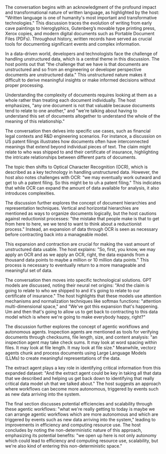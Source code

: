 The conversation begins with an acknowledgment of the profound impact and transformational nature of written language, as highlighted by the host: "Written language is one of humanity's most important and transformative technologies." This discussion traces the evolution of writing from early cave paintings to hieroglyphics, Gutenberg’s movable type printing press, Xerox copies, and modern digital documents such as Portable Document Files (PDFs). Throughout history, written records have served as crucial tools for documenting significant events and complex information.

In a data-driven world, developers and technologists face the challenge of handling unstructured data, which is a central theme in this discussion. The host points out that "the challenge that we have is that documents are unstructured and so from an engineering or developer perspective documents are unstructured data." This unstructured nature makes it difficult to derive meaningful insights or make informed decisions without proper processing.

Understanding the complexity of documents requires looking at them as a whole rather than treating each document individually. The host emphasizes, "any one document is not that valuable because documents tend to relate to one another," and "we're talking about having to understand this set of documents altogether to understand the whole of the meaning of this relationship."

The conversation then delves into specific use cases, such as financial legal contexts and R&D engineering scenarios. For instance, a discussion on US patent filings illustrates how documents often have interconnected meanings that extend beyond individual pieces of text. The claim might relate to who was shipped to and their certificate of insurance, highlighting the intricate relationships between different parts of documents.

The topic then shifts to Optical Character Recognition (OCR), which is described as a key technology in handling unstructured data. However, the host also notes challenges with OCR: "we may eventually work outward and get to uh a patent filing. So this might be to uh a patent filing." This indicates that while OCR can expand the amount of data available for analysis, it also introduces complexities.

The discussion further explores the concept of document hierarchies and representation techniques. Vertical and horizontal hierarchies are mentioned as ways to organize documents logically, but the host cautions against reductionist processes: "the mistake that people make is that to get from here to here, we we tend to want to think about a reductionist process." Instead, an expansion of data through OCR is seen as necessary before contracting back into a manageable model.

This expansion and contraction are crucial for making the vast amount of unstructured data usable. The host explains: "So, first, you know, we may apply an OCR and as we apply an OCR, right, the data expands from a thousand data points to maybe a million or 10 million data points." This process is necessary to eventually return to a more manageable and meaningful set of data.

The conversation then moves into specific technological solutions. GPT models are discussed, noting their neural net origins: "And the claim is going to relate to who we shipped to and it's going to relate to our certificate of insurance." The host highlights that these models use attention mechanisms and normalization techniques like softmax functions: "attention multi-dimensional space," and "We've got this expansion that's happening. Um and then that's going to allow us to get back to contracting to this data model which is where we're going to make everybody happy, right?"

The discussion further explores the concept of agentic workflows and autonomous agents. Inspection agents are mentioned as tools for verifying documents through checksums, file length, size, and content analysis: "an inspection agent may take check sums. It may look at word spacing within files. It may look at file length. It may look at file size." Meanwhile, vectorz agents chunk and process documents using Large Language Models (LLMs) to create meaningful representations of the data.

The extract agent plays a key role in identifying critical information from this expanded dataset: "And the extract agent could be key in taking all that data that we described and helping us get back down to identifying that really critical data model uh that we talked about." The host suggests an approach where workflows can become more autonomous, triggered by events such as new data arriving into the system.

The final section discusses potential efficiencies and scalability through these agentic workflows: "what we're really getting to today is maybe we can arrange agentic workflows which are more autonomous and which are triggered by events such as new data arriving into the system," leading to improvements in efficiency and computing resource use. The host concludes by noting the non-deterministic nature of this approach, emphasizing its potential benefits: "we open up here is not only autonomy which could lead to efficiency and computing resource use, scalability, but we're also kind of entering this non-deterministic space."
